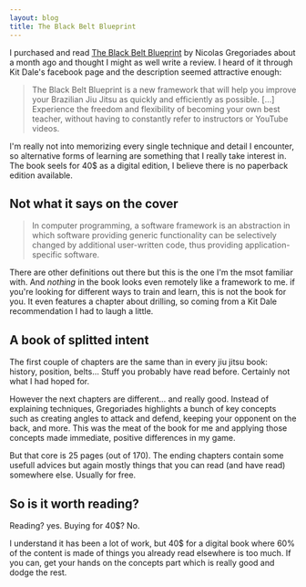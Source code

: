 ```yaml
---
layout: blog
title: The Black Belt Blueprint
---
```

I purchased and read [The Black Belt Blueprint](http://jjbgear.com/collections/books/products/the-black-belt-blueprint) by Nicolas Gregoriades about a month ago and thought I might as well write a review. I heard of it through Kit Dale's facebook page and the description seemed attractive enough:

> The Black Belt Blueprint is a new framework that will help you improve your Brazilian Jiu Jitsu as quickly and efficiently as possible. […]  Experience the freedom and flexibility of becoming your own best teacher, without having to constantly refer to instructors or YouTube videos.

I'm really not into memorizing every single technique and detail I encounter, so alternative forms of learning are something that I really take interest in. The book seels for 40$ as a digital edition, I believe there is no paperback edition available.

## Not what it says on the cover

> In computer programming, a software framework is an abstraction in which software providing generic functionality can be selectively changed by additional user-written code, thus providing application-specific software.

There are other definitions out there but this is the one I'm the msot familiar with. And *nothing* in the book looks even remotely like a framework to me. if you're looking for different ways to train and learn, this is not the book for you. It even features a chapter about drilling, so coming from a Kit Dale recommendation I had to laugh a little.

## A book of splitted intent

The first couple of chapters are the same than in every jiu jitsu book: history, position, belts… Stuff you probably have read before. Certainly not what I had hoped for.

However the next chapters are different… and really good. Instead of explaining techniques, Gregoriades highlights a bunch of key concepts such as creating angles to attack and defend, keeping your opponent on the back, and more. This was the meat of the book for me and applying those concepts made immediate, positive differences in my game.

But that core is 25 pages (out of 170). The ending chapters contain some usefull advices but again mostly things that you can read (and have read) somewhere else. Usually for free.

## So is it worth reading?

Reading? yes. Buying for 40$? No.

I understand it has been a lot of work, but 40$ for a digital book where 60% of the content is made of things you already read elsewhere is too much. If you can, get your hands on the concepts part which is really good and dodge the rest.